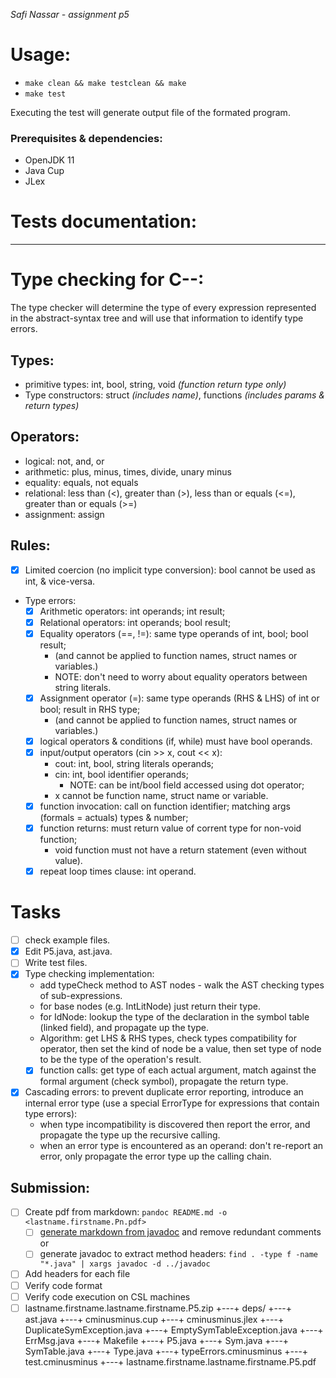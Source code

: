 _Safi Nassar - assignment p5_

# Usage:

-   `make clean && make testclean && make`
-   `make test`

Executing the test will generate output file of the formated program.

### Prerequisites & dependencies:

-   OpenJDK 11
-   Java Cup
-   JLex

# Tests documentation:


---

# Type checking for C--: 
The type checker will determine the type of every expression represented in the abstract-syntax tree and will use that information to identify type errors.

## Types: 
- primitive types: int, bool, string, void _(function return type only)_ 
- Type constructors: struct _(includes name)_, functions _(includes params & return types)_

## Operators: 
- logical: not, and, or
- arithmetic: plus, minus, times, divide, unary minus
- equality: equals, not equals
- relational: less than (<), greater than (>), less than or equals (<=), greater than or equals (>=)
- assignment: assign

## Rules:
- [x] Limited coercion (no implicit type conversion): bool cannot be used as int, & vice-versa.
- Type errors: 
  - [x] Arithmetic operators: int operands; int result;
  - [x] Relational operators: int operands; bool result;
  - [x] Equality operators (==, !=): same type operands of int, bool; bool result;
    - (and cannot be applied to function names, struct names or variables.)
    - NOTE: don't need to worry about equality operators between string literals. 
  - [x] Assignment operator (=): same type operands (RHS & LHS) of int or bool; result in RHS type;
    - (and cannot be applied to function names, struct names or variables.)
  - [x] logical operators & conditions (if, while) must have bool operands.
  - [x] input/output operators (cin >> x, cout << x): 
    - cout: int, bool, string literals operands;
    - cin: int, bool identifier operands; 
      - NOTE: can be int/bool field accessed using dot operator;
    - x cannot be function name, struct name or variable.
  - [x] function invocation: call on function identifier; matching args (formals = actuals) types & number;
  - [x] function returns: must return value of corrent type for non-void function;
    - void function must not have a return statement (even without value).
  - [x] repeat loop times clause: int operand.

# Tasks
- [ ] check example files.
- [x] Edit P5.java, ast.java.
- [ ] Write test files.
- [x] Type checking implementation: 
  - add typeCheck method to AST nodes - walk the AST checking types of sub-expressions.
  - for base nodes (e.g. IntLitNode) just return their type.
  - for IdNode: lookup the type of the declaration in the symbol table (linked field), and propagate up the type.
  - Algorithm:  get LHS & RHS types, check types compatibility for operator, then set the kind of node be a value, then set type of node to be the type of the operation's result.
  - [x] function calls: get type of each actual argument, match against the formal argument (check symbol), propagate the return type.
- [x] Cascading errors: to prevent duplicate error reporting, introduce an internal error type (use a special ErrorType for expressions that contain type errors): 
  - when type incompatibility is discovered then report the error, and propagate the type up the recursive calling. 
  - when an error type is encountered as an operand: don't re-report an error, only propagate the error type up the calling chain.


## Submission:
  - [ ] Create pdf from markdown: `pandoc README.md -o <lastname.firstname.Pn.pdf>`
      - [ ] [generate markdown from javadoc](https://delight-im.github.io/Javadoc-to-Markdown) and remove redundant comments
        or
      - [ ] generate javadoc to extract method headers: `find . -type f -name "*.java" | xargs javadoc -d ../javadoc`
  - [ ] Add headers for each file
  - [ ] Verify code format
  - [ ] Verify code execution on CSL machines
- [ ] lastname.firstname.lastname.firstname.P5.zip
+---+ deps/
+---+ ast.java
+---+ cminusminus.cup
+---+ cminusminus.jlex
+---+ DuplicateSymException.java
+---+ EmptySymTableException.java
+---+ ErrMsg.java
+---+ Makefile
+---+ P5.java
+---+ Sym.java
+---+ SymTable.java
+---+ Type.java
+---+ typeErrors.cminusminus
+---+ test.cminusminus
+---+ lastname.firstname.lastname.firstname.P5.pdf
